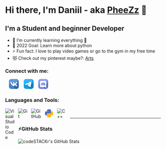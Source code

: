 # Hi there, I'm Daniil - aka [PheeZz][vk] 👋

## I'm a Student and beginner Developer

- 👾 I’m currently learning everything 🤣
- 🥅 2022 Goal: Learn more about python
- ⚡ Fun fact: I love to play video games or go to the gym in my free time
- 😻 Check out my pinterest maybe?: [Arts](https://pin.it/3ohymp9)

### Connect with me:

&nbsp;&nbsp;
[![website](./img/vk.png)][vk]
&nbsp;&nbsp;
[![website](./img/telegram.png)](https://t.me/pheezz)
&nbsp;&nbsp;
[![website](./img/discord.png)](https://discord.gg/qgzS3SUvWH)

### Languages and Tools:

<img align="left" alt="Visual Studio Code" width="32px" src="https://cdn.jsdelivr.net/gh/devicons/devicon/icons/vscode/vscode-original.svg" style="padding-right:10px;"/>
<img align="left" alt="Git" width="32px" src="https://cdn.jsdelivr.net/gh/devicons/devicon/icons/git/git-original.svg" style="padding-right:10px;"/>
<img align="left" alt="GitHub" width="32px" src="https://user-images.githubusercontent.com/3369400/139447912-e0f43f33-6d9f-45f8-be46-2df5bbc91289.png" style="padding-right:10px;"/>
<img align="left" alt="Python" width="32px" src=./img/python.png style="padding-right:10px;"/>
<img align="left" alt="C++" width="32px" src="https://upload.wikimedia.org/wikipedia/commons/thumb/1/18/ISO_C%2B%2B_Logo.svg/1200px-ISO_C%2B%2B_Logo.svg.png" style="padding-right:10px;"/>

</br>

---
### ⚡GitHub Stats
  <img align="left" alt="codeSTACKr's GitHub Stats" src="https://github-readme-stats.vercel.app/api?username=PheeZz&show_icons=true&hide_border=false&title_color=ff652f&icon_color=FFE400&bg_color=09131B&text_color=ffffff&border_color=0c1a25" />

[vk]: https://vk.com/here_to_die
